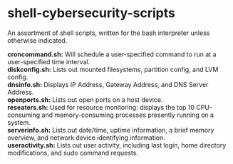 # shell-cybersecurity-scripts
  
An assortment of shell scripts, written for the bash interpreter unless otherwise indicated.  
  
**croncommand.sh:** Will schedule a user-specified command to run at a user-specified time interval.  
**diskconfig.sh:** Lists out mounted filesystems, partition config, and LVM config.  
**dnsinfo.sh:** Displays IP Address, Gateway Address, and DNS Server Address.  
**openports.sh:** Lists out open ports on a host device.  
**reseaters.sh:** Used for resource monitoring: displays the top 10 CPU-consuming and memory-consuming processes presently running on a system.  
**serverinfo.sh:** Lists out date/time, uptime information, a brief memory overview, and network device identifying information.  
**useractivity.sh:** Lists out user activity, including last login, home directory modifications, and sudo command requests.
